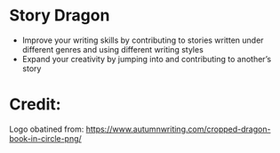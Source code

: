 # Story Dragon
- Improve your writing skills by contributing to stories written under different genres and using different writing styles
- Expand your creativity by jumping into and contributing to another’s story 

# Credit:
Logo obatined from: https://www.autumnwriting.com/cropped-dragon-book-in-circle-png/